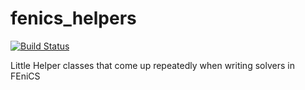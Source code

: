# fenics_helpers

[![Build Status](https://travis-ci.org/nutofem/fenics_helpers.svg?branch=master)](https://travis-ci.org/nutofem/fenics_helpers)

Little Helper classes that come up repeatedly when writing solvers in FEniCS
